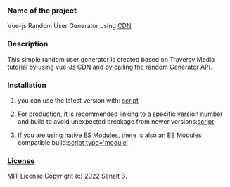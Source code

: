 ### Name of the project

Vue-js Random User Generator using [CDN](https://v2.vuejs.org/v2/guide/installation.html)

### Description

This simple random user generator is created based on Traversy Media tutorial by using vue-Js CDN and by  calling the random Generator API.

### Installation

1. you can use the latest version with:
   [script]("https://cdn.jsdelivr.net/npm/vue@2.6.14/dist/vue.js">)

2. For production, it is recommended linking to a specific version number and build to avoid unexpected breakage from newer versions:[script](https://cdn.jsdelivr.net/npm/vue@2.6.14")

3. If you are using native ES Modules, there is also an ES Modules compatible build:[script type='module']('https://cdn.jsdelivr.net/npm/vue@2.6.14/dist/vue.esm.browser.js')

### [License](https://github.com/Senait-coding/Vue-js-Random-user-generator-using-vue-cdn/blob/main/LICENSE)

MIT License
  Copyright (c) 2022 Senait B.
